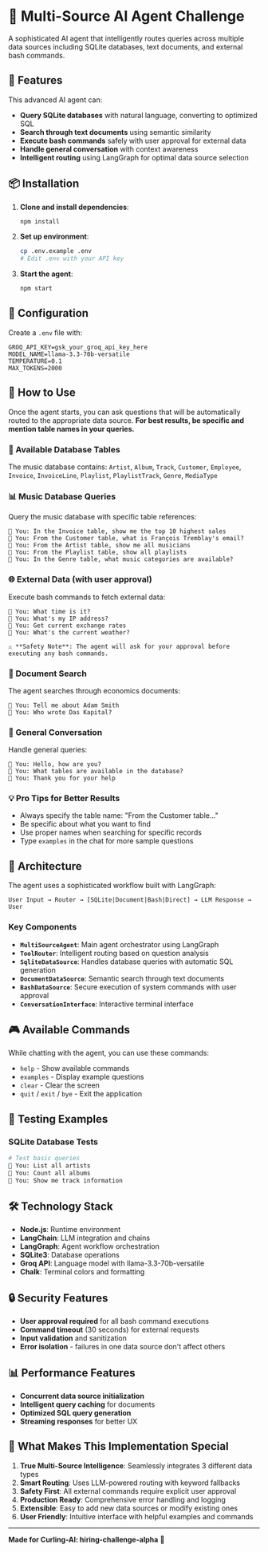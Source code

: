# 🤖 Multi-Source AI Agent Challenge

A sophisticated AI agent that intelligently routes queries across multiple data sources including SQLite databases, text documents, and external bash commands.

## 🚀 Features

This advanced AI agent can:

- **Query SQLite databases** with natural language, converting to optimized SQL
- **Search through text documents** using semantic similarity  
- **Execute bash commands** safely with user approval for external data
- **Handle general conversation** with context awareness
- **Intelligent routing** using LangGraph for optimal data source selection

## 📦 Installation

1. **Clone and install dependencies**:

   ```bash
   npm install
   ```

2. **Set up environment**:

   ```bash
   cp .env.example .env
   # Edit .env with your API key
   ```

3. **Start the agent**:

   ```bash
   npm start
   ```

## 🔧 Configuration

Create a `.env` file with:

```env
GROQ_API_KEY=gsk_your_groq_api_key_here
MODEL_NAME=llama-3.3-70b-versatile
TEMPERATURE=0.1
MAX_TOKENS=2000
```

## 🎯 How to Use

Once the agent starts, you can ask questions that will be automatically routed to the appropriate data source. **For best results, be specific and mention table names in your queries.**

### 🎵 Available Database Tables

The music database contains: `Artist`, `Album`, `Track`, `Customer`, `Employee`, `Invoice`, `InvoiceLine`, `Playlist`, `PlaylistTrack`, `Genre`, `MediaType`

### 📊 Music Database Queries

Query the music database with specific table references:

```text
💬 You: In the Invoice table, show me the top 10 highest sales
💬 You: From the Customer table, what is François Tremblay's email?
💬 You: From the Artist table, show me all musicians
💬 You: From the Playlist table, show all playlists
💬 You: In the Genre table, what music categories are available?
```

### 🌐 External Data (with user approval)

Execute bash commands to fetch external data:

```text
💬 You: What time is it?
💬 You: What's my IP address?
💬 You: Get current exchange rates
💬 You: What's the current weather?

⚠️ **Safety Note**: The agent will ask for your approval before executing any bash commands.
```

### 📄 Document Search

The agent searches through economics documents:

```text
💬 You: Tell me about Adam Smith
💬 You: Who wrote Das Kapital?
```



### 💬 General Conversation

Handle general queries:

```text
💬 You: Hello, how are you?
💬 You: What tables are available in the database?
💬 You: Thank you for your help
```

### 💡 Pro Tips for Better Results

- Always specify the table name: "From the Customer table..."
- Be specific about what you want to find
- Use proper names when searching for specific records
- Type `examples` in the chat for more sample questions

## 🧠 Architecture

The agent uses a sophisticated workflow built with LangGraph:

```text
User Input → Router → [SQLite|Document|Bash|Direct] → LLM Response → User
```

### Key Components

- **`MultiSourceAgent`**: Main agent orchestrator using LangGraph
- **`ToolRouter`**: Intelligent routing based on question analysis
- **`SqliteDataSource`**: Handles database queries with automatic SQL generation
- **`DocumentDataSource`**: Semantic search through text documents
- **`BashDataSource`**: Secure execution of system commands with user approval
- **`ConversationInterface`**: Interactive terminal interface

## 🎮 Available Commands

While chatting with the agent, you can use these commands:

- `help` - Show available commands
- `examples` - Display example questions
- `clear` - Clear the screen
- `quit` / `exit` / `bye` - Exit the application

## 🧪 Testing Examples

### SQLite Database Tests

```bash
# Test basic queries
💬 You: List all artists
💬 You: Count all albums
💬 You: Show me track information
```

## 🛠️ Technology Stack

- **Node.js**: Runtime environment
- **LangChain**: LLM integration and chains
- **LangGraph**: Agent workflow orchestration  
- **SQLite3**: Database operations
- **Groq API**: Language model with llama-3.3-70b-versatile
- **Chalk**: Terminal colors and formatting

## 🔒 Security Features

- **User approval required** for all bash command executions
- **Command timeout** (30 seconds) for external requests
- **Input validation** and sanitization
- **Error isolation** - failures in one data source don't affect others

## 📊 Performance Features

- **Concurrent data source initialization**
- **Intelligent query caching** for documents
- **Optimized SQL query generation**
- **Streaming responses** for better UX

## 🚀 What Makes This Implementation Special

1. **True Multi-Source Intelligence**: Seamlessly integrates 3 different data types
2. **Smart Routing**: Uses LLM-powered routing with keyword fallbacks
3. **Safety First**: All external commands require explicit user approval
4. **Production Ready**: Comprehensive error handling and logging
5. **Extensible**: Easy to add new data sources or modify existing ones
6. **User Friendly**: Intuitive interface with helpful examples and commands

---

**Made for Curling-AI: hiring-challenge-alpha** 🚀
